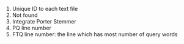 1. Unique ID to each text file
2. Not found
3. Integrate Porter Stemmer
4. PQ line number
5. FTQ line number: the line which has most number of query words
